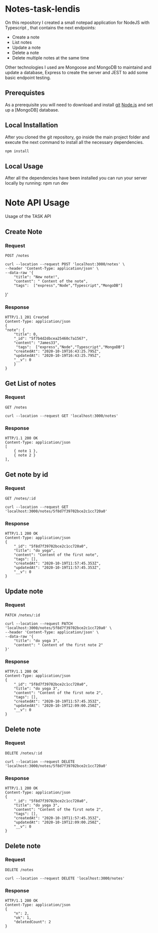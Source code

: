 # Notes-task-lendis


On this repository I created a small notepad application for NodeJS with Typescript , that contains the next endpoints:

 * Create a note
 * List notes
 * Update a note
 * Delete a note
 * Delete multiple notes at the same time

Other technologies I used are Mongoose and MongoDB to maintaind and update a database, Express to create the server and JEST to add some basic endpoint testing.

## Prerequistes

As a prerequisite you will need to download and install [git](https://git-scm.com/downloads)  [Node.js](https://git-scm.com/downloads) and set up a [MongoDB] database.

## Local Installation

After you cloned the git repository, go inside the main project folder and execute the next command to install all the necessary dependencies. 

```bash
npm install
```

## Local Usage

After all the dependencies have been installed you can run your server locally by running:
    npm run dev

# Note API Usage

Usage of the TASK API

## Create Note

### Request

`POST /notes`

    curl --location --request POST 'localhost:3000/notes' \
    --header 'Content-Type: application/json' \
    --data-raw '{
        "title": "New note!",
        "content": " Content of the note",
        "tags":  ["express","Node","Typescript","MongoDB"]
}'

### Response

    HTTP/1.1 201 Created
    Content-Type: application/json
    {
    "note": {
        "title": 0,
        "_id": "5f7b4d2dbcea25460c7a1567",
        "content": "James33",
         "tags":  ["express","Node","Typescript","MongoDB"]
        "createdAt": "2020-10-19T16:43:25.795Z",
        "updatedAt": "2020-10-19T16:43:25.795Z",
        "__v": 0
        }
    }

## Get List of notes

### Request

`GET /notes`

    curl --location --request GET 'localhost:3000/notes'

### Response

    HTTP/1.1 200 OK
    Content-Type: application/json
    [
        { note 1 },
        { note 2 }
    ],
    

## Get note by id

### Request

`GET /notes/:id`

    curl --location --request GET 'localhost:3000/notes/5f8d7f39702bce2c1cc720a0'

### Response

    HTTP/1.1 200 OK
    Content-Type: application/json
    {
        "_id": "5f8d7f39702bce2c1cc720a0",
        "title": "do yoga",
        "content": "Content of the first note",
        "tags": [],
        "createdAt": "2020-10-19T11:57:45.353Z",
        "updatedAt": "2020-10-19T11:57:45.353Z",
        "__v": 0
    }

## Update note

### Request

`PATCH /notes/:id`

    curl --location --request PATCH 'localhost:3000/notes/5f8d7f39702bce2c1cc720a0' \
    --header 'Content-Type: application/json' \
    --data-raw '{
        "title": "do yoga 3",
        "content": " Content of the first note 2"
    }'
### Response

    HTTP/1.1 200 OK
    Content-Type: application/json
    {
        "_id": "5f8d7f39702bce2c1cc720a0",
        "title": "do yoga 3",
        "content": "Content of the first note 2",
        "tags": [],
        "createdAt": "2020-10-19T11:57:45.353Z",
        "updatedAt": "2020-10-19T12:09:00.250Z",
        "__v": 0
    }

## Delete note

### Request

`DELETE /notes/:id`

    curl --location --request DELETE 'localhost:3000/notes/5f8d7f39702bce2c1cc720a0'
    
### Response

    HTTP/1.1 200 OK
    Content-Type: application/json
    {
        "_id": "5f8d7f39702bce2c1cc720a0",
        "title": "do yoga 3",
        "content": "Content of the first note 2",
        "tags": [],
        "createdAt": "2020-10-19T11:57:45.353Z",
        "updatedAt": "2020-10-19T12:09:00.250Z",
        "__v": 0
    }

## Delete note

### Request

`DELETE /notes`

    curl --location --request DELETE 'localhost:3000/notes'
    
### Response

    HTTP/1.1 200 OK
    Content-Type: application/json
    {
        "n": 2,
        "ok": 1,
        "deletedCount": 2
    }
